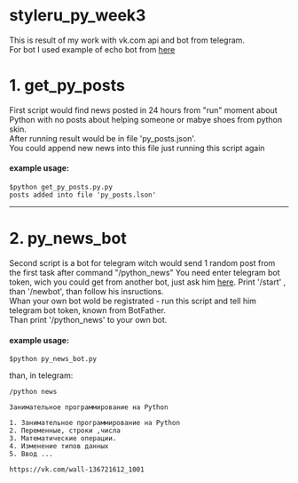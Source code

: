 # styleru_py_week3
This is result of my work with vk.com api and bot from telegram.   
For bot I used example of echo bot from [here](https://github.com/python-telegram-bot/python-telegram-bot)    
# 1. get_py_posts #
First script would find news posted in 24 hours from "run" moment about Python with no posts about helping someone or mabye shoes from python skin.    
After running result would be in file 'py_posts.json'.    
You could append new news into this file just running this script again    
#### example usage:
    $python get_py_posts.py.py   
    posts added into file 'py_posts.lson' 
***
# 2. py_news_bot #
Second script is a bot for telegram witch would send 1 random post from the first task after command "/python_news"
You need enter telegram bot token, wich you could get from another bot, just ask him [here](https://web.telegram.org/#/im?p=@BotFather). Print '/start' , than '/newbot', than follow his insructions.    
Whan your own bot wold be registrated - run this script and tell him telegram bot token, known from BotFather.    
Than print '/python_news' to your own bot.    
#### example usage:  
    $python py_news_bot.py
than, in telegram:

    /python news
    
    Занимательное программирование на Python 
 
    1. Занимательное программирование на Python
    2. Переменные, строки ,числа 
    3. Математические операции. 
    4. Изменение типов данных 
    5. Ввод ...
    
    https://vk.com/wall-136721612_1001
